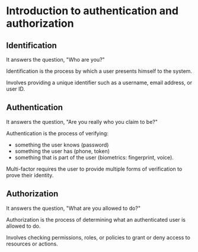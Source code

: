 # Introduction to authentication and authorization

## Identification

It answers the question, "Who are you?"

Identification is the process by which a user presents himself to the system.

Involves providing a unique identifier such as a username, email address, or user ID.


## Authentication

It answers the question, "Are you really who you claim to be?"

Authentication is the process of verifying:
- something the user knows (password)
- something the user has (phone, token)
- something that is part of the user (biometrics: fingerprint, voice).

Multi-factor requires the user to provide multiple forms of verification to prove their identity.


## Authorization

It answers the question, "What are you allowed to do?"

Authorization is the process of determining what an authenticated user is allowed to do.

Involves checking permissions, roles, or policies to grant or deny access to resources or actions.